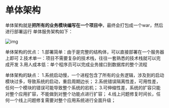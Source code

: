 # 单体架构

单体架构就是**把所有的业务模块编写在一个项目中**，最终会打包成一个war，然后进行部署运行
单体服务架构如下：

![img](https://img-blog.csdnimg.cn/20191101163523638.png?x-oss-process=image/watermark,type_ZmFuZ3poZW5naGVpdGk,shadow_10,text_aHR0cHM6Ly9ibG9nLmNzZG4ubmV0L2RwZjM3MzUyMQ==,size_16,color_FFFFFF,t_70)

单体架构的优点：
1.部署简单：由于是完整的结构体，可以直接部署在一个服务器上即可
2.技术单一：项目不需要复杂的技术栈，往往一套熟悉的技术栈就可以完成开发
3.用人成本低：单个程序员可以完成业务接口到数据库的整个流程

单体架构的缺点：
1.系统启动慢，一个进程包含了所有的业务逻辑，涉及到的启动模块过多，导致系统的启动，重启周期边长；
2.系统错误隔离性差，可用性差，任何一个模块的错误可能导致整个系统的宕机；
3.可伸缩性差，系统的扩容只能对整个应用扩容，不能做到对整个功能点进行扩容；
4.线上问题修复时间长，任何一个线上问题修复需要对整个应用系统进行全面升级；
